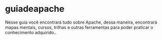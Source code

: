 # guiadeapache
Nesse guia você encontrará tudo sobre Apache, dessa maneira, encontrará mapas mentais, cursos, trilhas e outras ferramentas para poder praticar o conhecimento adquirido..
